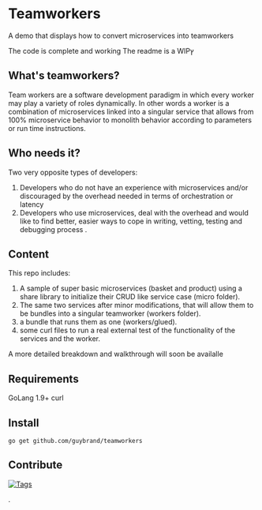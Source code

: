 # Teamworkers
A demo that displays how to convert microservices into teamworkers

The code is complete and working
The readme is a WIPץ

What's teamworkers?
------------

Team workers are a software development paradigm in which every worker may play a variety of roles dynamically.
In other words a worker is a combination of microservices linked into a singular service that allows from 100% microservice behavior to monolith behavior according to parameters or run time instructions.

Who needs it?
------------

Two very opposite types of developers:
1. Developers who do not have an experience with microservices and/or discouraged by the overhead needed in terms of orchestration or latency
2. Developers who use microservices, deal with the overhead and would like to find better, easier ways to cope in writing, vetting, testing and debugging process . 


Content
-----

This repo includes:
1. A sample of super basic microservices (basket and product) using a share library to initialize their CRUD like service case (micro folder).
2. The same two services after minor modifications, that will allow them to be bundles into a singular teamworker (workers folder).
3. a bundle that runs them as one (workers/glued).
4. some curl files to run a real external test of the functionality of the services and the worker.

A more detailed breakdown and walkthrough will soon be availalle 

Requirements
------------

GoLang 1.9+
curl


Install
-------

```
go get github.com/guybrand/teamworkers
```

Contribute
----------

[![Tags](https://1)](http://2)

.

